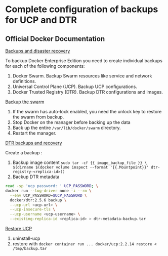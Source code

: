 # Complete configuration of backups for UCP and DTR

## Official Docker Documentation
[Backups and disaster recovery](https://docs.docker.com/datacenter/ucp/2.2/guides/admin/backups-and-disaster-recovery/)

To backup Docker Enterprise Edition you need to create individual backups for each of the following components:

1. Docker Swarm. Backup Swarm resources like service and network definitions.
2. Universal Control Plane (UCP). Backup UCP configurations.
3. Docker Trusted Registry (DTR). Backup DTR configurations and images.

[Backup the swarm](https://docs.docker.com/engine/swarm/admin_guide/#back-up-the-swarm)  

1. If the swarm has auto-lock enabled, you need the unlock key to restore the swarm from backup.
2. Stop Docker on the manager before backing up the data
3. Back up the entire ```/var/lib/docker/swarm``` directory.
4. Restart the manager.

[DTR backups and recovery](https://docs.docker.com/ee/dtr/admin/disaster-recovery/)  

Create a backup :
1. Backup image content ``` sudo tar -cf {{ image_backup_file }} \ $(dirname $(docker volume inspect --format '{{.Mountpoint}}' dtr-registry-<replica-id>)) ```
2. Backup DTR metadata
```bash
read -sp 'ucp password: ' UCP_PASSWORD; \
docker run --log-driver none -i --rm \
  --env UCP_PASSWORD=$UCP_PASSWORD \
  docker/dtr:2.5.6 backup \
  --ucp-url <ucp-url> \
  --ucp-insecure-tls \
  --ucp-username <ucp-username> \
  --existing-replica-id <replica-id> > dtr-metadata-backup.tar
```
[Restore UCP](https://docs.docker.com/datacenter/ucp/2.2/guides/admin/backups-and-disaster-recovery/#restore-ucp)

1. uninstall-ucp
1. restore with ```docker container run ... docker/ucp:2.2.14 restore < /tmp/backup.tar```